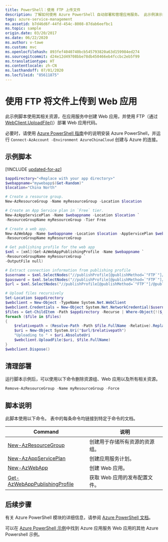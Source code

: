 ```yaml
---
title: PowerShell：使用 FTP 上传文件
description: 了解如何使用 Azure PowerShell 自动部署和管理应用服务。 此示例演示如何使用 FTP 将文件上传到应用。
tags: azure-service-management
ms.assetid: b7d46d6f-44fd-454c-8008-87dab6eefbc1
ms.topic: sample
origin.date: 03/20/2017
ms.date: 06/22/2020
ms.author: v-tawe
ms.custom: mvc
ms.openlocfilehash: 893fef4040740bcb545793820a63d159984ed274
ms.sourcegitcommit: d24e12d49708bbe78db450466eb4fccbc2eb5f99
ms.translationtype: HT
ms.contentlocale: zh-CN
ms.lasthandoff: 07/01/2020
ms.locfileid: "85611875"
---
```

# <a name="upload-files-to-a-web-app-using-ftp"></a>使用 FTP 将文件上传到 Web 应用

此示例脚本使用其相关资源，在应用服务中创建 Web 应用，并使用 FTP（通过 [WebClient.UploadFile()](https://msdn.microsoft.com/library/ms144229.aspx)）部署 Web 应用代码。

必要时，请使用 [Azure PowerShell 指南](https://docs.microsoft.com/powershell/azure/overview)中的说明安装 Azure PowerShell，并运行 `Connect-AzAccount -Environment AzureChinaCloud` 创建与 Azure 的连接。

## <a name="sample-script"></a>示例脚本


[!INCLUDE [updated-for-az](../../../includes/updated-for-az.md)]
```powershell
$appdirectory="<Replace with your app directory>"
$webappname="mywebapp$(Get-Random)"
$location="China North"

# Create a resource group.
New-AzResourceGroup -Name myResourceGroup -Location $location

# Create an App Service plan in `Free` tier.
New-AzAppServicePlan -Name $webappname -Location $location `
-ResourceGroupName myResourceGroup -Tier Free

# Create a web app.
New-AzWebApp -Name $webappname -Location $location -AppServicePlan $webappname `
-ResourceGroupName myResourceGroup

# Get publishing profile for the web app
$xml = [xml](Get-AzWebAppPublishingProfile -Name $webappname `
-ResourceGroupName myResourceGroup `
-OutputFile null)

# Extract connection information from publishing profile
$username = $xml.SelectNodes("//publishProfile[@publishMethod=`"FTP`"]/@userName").value
$password = $xml.SelectNodes("//publishProfile[@publishMethod=`"FTP`"]/@userPWD").value
$url = $xml.SelectNodes("//publishProfile[@publishMethod=`"FTP`"]/@publishUrl").value

# Upload files recursively 
Set-Location $appdirectory
$webclient = New-Object -TypeName System.Net.WebClient
$webclient.Credentials = New-Object System.Net.NetworkCredential($username,$password)
$files = Get-ChildItem -Path $appdirectory -Recurse | Where-Object{!($_.PSIsContainer)}
foreach ($file in $files)
{
    $relativepath = (Resolve-Path -Path $file.FullName -Relative).Replace(".\", "").Replace('\', '/')
    $uri = New-Object System.Uri("$url/$relativepath")
    "Uploading to " + $uri.AbsoluteUri
    $webclient.UploadFile($uri, $file.FullName)
} 
$webclient.Dispose()

```
## <a name="clean-up-deployment"></a>清理部署 

运行脚本示例后，可以使用以下命令删除资源组、Web 应用以及所有相关资源。

```powershell
Remove-AzResourceGroup -Name myResourceGroup -Force
```

## <a name="script-explanation"></a>脚本说明

此脚本使用以下命令。 表中的每条命令均链接到特定于命令的文档。

| Command | 说明 |
|---|---|
| [New-AzResourceGroup](https://docs.microsoft.com/powershell/module/az.resources/new-azresourcegroup) | 创建用于存储所有资源的资源组。 |
| [New-AzAppServicePlan](https://docs.microsoft.com/powershell/module/az.websites/new-azappserviceplan) | 创建应用服务计划。 |
| [New-AzWebApp](https://docs.microsoft.com/powershell/module/az.websites/new-azwebapp) | 创建 Web 应用。 |
| [Get-AzWebAppPublishingProfile](https://docs.microsoft.com/powershell/module/az.websites/get-azwebapppublishingprofile) | 获取 Web 应用的发布配置文件。 |

## <a name="next-steps"></a>后续步骤

有关 Azure PowerShell 模块的详细信息，请参阅 [Azure PowerShell 文档](https://docs.microsoft.com/powershell/azure/overview)。

可以在 [Azure PowerShell 示例](../samples-powershell.md)中找到 Azure 应用服务 Web 应用的其他 Azure Powershell 示例。
